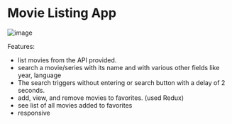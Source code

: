 # Movie Listing App

![image](https://user-images.githubusercontent.com/88201664/213223985-8ce1dae6-3f27-4b47-929e-621f674eb911.png)

Features: 
- list movies from the API provided.
- search a movie/series with its name and with various other fields like year, language
- The search triggers without entering or search button with a delay of 2 seconds.
- add, view, and remove movies to favorites. (used Redux)
- see list of all movies added to favorites
- responsive
